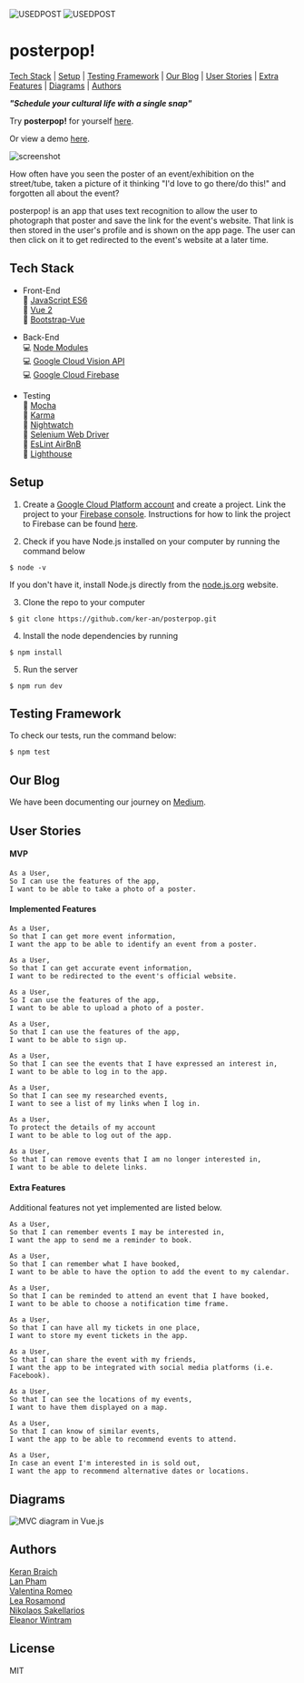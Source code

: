 ![USEDPOST](https://img.shields.io/badge/USES-Javascript-blue.svg?style=for-the-badge)
![USEDPOST](https://img.shields.io/badge/USES-Vue_2.js.svg?style=for-the-badge)

# posterpop!

[Tech Stack](#tech-stack) | [Setup](#setup) | [Testing Framework](#testing-framework) | [Our Blog](#our-blog) | [User Stories](#user-stories) | [Extra Features](#extra-features) | [Diagrams](#diagrams) | [Authors](#authors)

*__"Schedule your cultural life with a single snap"__*

Try __posterpop!__ for yourself [here](https://posterpop-app.firebaseapp.com).

Or view a demo [here](https://www.youtube.com/watch?v=9GgNUaxrOFU).

![screenshot](Screenshot.png "Screenshot of the homepage")

How often have you seen the poster of an event/exhibition on the street/tube, taken a picture of it thinking "I'd love to go there/do this!" and forgotten all about the event?

posterpop! is an app that uses text recognition to allow the user to photograph that poster and save the link for the event's website. That link is then stored in the user's profile and is shown on the app page. The user can then click on it to get redirected to the event's website at a later time.

## Tech Stack

- Front-End  
:iphone: [JavaScript ES6](https://www.javascript.com/)  
:iphone: [Vue 2](https://vuejs.org/)  
:iphone: [Bootstrap-Vue](https://bootstrap-vue.js.org/)

- Back-End  
:computer: [Node Modules](https://nodejs.org/api/modules.html)  
:computer: [Google Cloud Vision API](https://cloud.google.com/vision/)  
:computer: [Google Cloud Firebase](https://firebase.google.com/)  

- Testing  
:wrench: [Mocha](https://mochajs.org/)  
:wrench: [Karma](https://karma-runner.github.io/2.0/index.html)  
:wrench: [Nightwatch](http://nightwatchjs.org/)  
:wrench: [Selenium Web Driver](http://www.seleniumhq.org/projects/webdriver/)  
:wrench: [EsLint AirBnB](https://www.npmjs.com/package/eslint-config-airbnb)  
:wrench: [Lighthouse](https://developers.google.com/web/tools/lighthouse/)

## Setup

1. Create a [Google Cloud Platform account](https://cloud.google.com/vision/) and create a project. Link the project to your [Firebase console](https://console.firebase.google.com/u/0/). Instructions for how to link the project to Firebase can be found [here](https://firebase.google.com/docs/web/setup).

2. Check if you have Node.js installed on your computer by running the command below
```
$ node -v
```
If you don't have it, install Node.js directly from the [node.js.org](https://nodejs.org/en/download/) website.

3. Clone the repo to your computer
```
$ git clone https://github.com/ker-an/posterpop.git
```

4. Install the node dependencies by running
```
$ npm install
```

5. Run the server
```
$ npm run dev
```

## Testing Framework

To check our tests, run the command below:
```
$ npm test
```

## Our Blog

We have been documenting our journey on [Medium](https://medium.com/@team_processive/).

## User Stories
#### MVP

```
As a User,
So I can use the features of the app,
I want to be able to take a photo of a poster.
```

#### Implemented Features

```
As a User,
So that I can get more event information,
I want the app to be able to identify an event from a poster.
```

```
As a User,
So that I can get accurate event information,
I want to be redirected to the event's official website.
```

```
As a User,
So I can use the features of the app,
I want to be able to upload a photo of a poster.
```

```
As a User,
So that I can use the features of the app,
I want to be able to sign up.
```

```
As a User,
So that I can see the events that I have expressed an interest in,
I want to be able to log in to the app.
```

```
As a User,
So that I can see my researched events,
I want to see a list of my links when I log in.
```

```
As a User,
To protect the details of my account
I want to be able to log out of the app.
```

```
As a User,
So that I can remove events that I am no longer interested in,
I want to be able to delete links.
```

#### Extra Features
Additional features not yet implemented are listed below.

```
As a User,
So that I can remember events I may be interested in,
I want the app to send me a reminder to book.
```

```
As a User,
So that I can remember what I have booked,
I want to be able to have the option to add the event to my calendar.
```

```
As a User,
So that I can be reminded to attend an event that I have booked,
I want to be able to choose a notification time frame.
```

```
As a User,
So that I can have all my tickets in one place,
I want to store my event tickets in the app.
```

```
As a User,
So that I can share the event with my friends,
I want the app to be integrated with social media platforms (i.e. Facebook).
```

```
As a User,
So that I can see the locations of my events,
I want to have them displayed on a map.
```

```
As a User,
So that I can know of similar events,
I want the app to be able to recommend events to attend.
```

```
As a User,
In case an event I'm interested in is sold out,
I want the app to recommend alternative dates or locations.
```

## Diagrams

![MVC diagram in Vue.js](MVC-Diagram.png "MVC diagram in Vue.js")

## Authors

[Keran Braich](https://github.com/ker-an)  
[Lan Pham](https://github.com/Albion31)  
[Valentina Romeo](https://github.com/Ciancion)  
[Lea Rosamond](https://github.com/lea-rsm)  
[Nikolaos Sakellarios](https://github.com/lunaticnick)  
[Eleanor Wintram](https://github.com/ewintram)

## License

MIT

